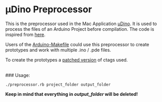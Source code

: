 # µDino Preprocessor

This is the preprocessor used in the Mac Application [µDino](http://udino.de). It is used to process the files of an Arduino Project before compilation. The code is inspired from [here](https://github.com/ffissore/Arduino/blob/coanctags/arduino-core/src/processing/app/preproc/CTagsParser.java).

Users of the [Arduino-Makefile](https://github.com/sudar/Arduino-Makefile) could use this preprocessor to create prototypes and work with multiple .ino / .pde files.

To create the prototypes a [patched version](https://github.com/ffissore/ctags) of ctags used.

<br />
### Usage:

	./preprocessor.rb project_folder output_folder

__Keep in mind that everything in _output_folder_ will be deleted!__



